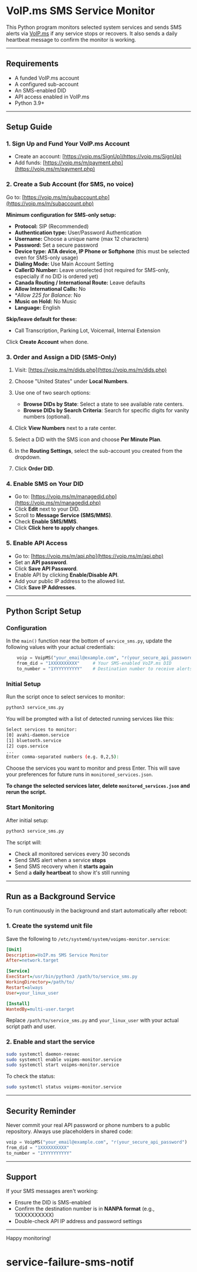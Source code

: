 # VoIP.ms SMS Service Monitor

This Python program monitors selected system services and sends SMS alerts via [VoIP.ms](https://voip.ms) if any service stops or recovers. It also sends a daily heartbeat message to confirm the monitor is working.

---

## Requirements

* A funded VoIP.ms account
* A configured sub-account
* An SMS-enabled DID
* API access enabled in VoIP.ms
* Python 3.9+

---

## Setup Guide

### 1. **Sign Up and Fund Your VoIP.ms Account**

* Create an account: [https://voip.ms/SignUp](https://voip.ms/SignUp)
* Add funds: [https://voip.ms/m/payment.php](https://voip.ms/m/payment.php)

### 2. **Create a Sub Account (for SMS, no voice)**

Go to: [https://voip.ms/m/subaccount.php](https://voip.ms/m/subaccount.php)

**Minimum configuration for SMS-only setup:**

* **Protocol:** SIP (Recommended)
* **Authentication type:** User/Password Authentication
* **Username:** Choose a unique name (max 12 characters)
* **Password:** Set a secure password
* **Device type:** **ATA device, IP Phone or Softphone** (this must be selected even for SMS-only usage)
* **Dialing Mode:** Use Main Account Setting
* **CallerID Number:** Leave unselected (not required for SMS-only, especially if no DID is ordered yet)
* **Canada Routing / International Route:** Leave defaults
* **Allow International Calls:** No
* \**Allow *225 for Balance:** No
* **Music on Hold:** No Music
* **Language:** English

**Skip/leave default for these:**

* Call Transcription, Parking Lot, Voicemail, Internal Extension

Click **Create Account** when done.

### 3. **Order and Assign a DID (SMS-Only)**

1. Visit: [https://voip.ms/m/dids.php](https://voip.ms/m/dids.php)
2. Choose "United States" under **Local Numbers**.
3. Use one of two search options:

   * **Browse DIDs by State**: Select a state to see available rate centers.
   * **Browse DIDs by Search Criteria**: Search for specific digits for vanity numbers (optional).
4. Click **View Numbers** next to a rate center.
5. Select a DID with the SMS icon and choose **Per Minute Plan**.
6. In the **Routing Settings**, select the sub-account you created from the dropdown.
7. Click **Order DID**.

### 4. **Enable SMS on Your DID**

* Go to: [https://voip.ms/m/managedid.php](https://voip.ms/m/managedid.php)
* Click **Edit** next to your DID.
* Scroll to **Message Service (SMS/MMS)**.
* Check **Enable SMS/MMS**.
* Click **Click here to apply changes**.

### 5. **Enable API Access**

* Go to: [https://voip.ms/m/api.php](https://voip.ms/m/api.php)
* Set an **API password**.
* Click **Save API Password**.
* Enable API by clicking **Enable/Disable API**.
* Add your public IP address to the allowed list.
* Click **Save IP Addresses**.

---

## Python Script Setup

### Configuration

In the `main()` function near the bottom of `service_sms.py`, update the following values with your actual credentials:

```python
    voip = VoipMS("your_email@example.com", "r(your_secure_api_password")
    from_did = "1XXXXXXXXXX"     # Your SMS-enabled VoIP.ms DID
    to_number = "1YYYYYYYYYY"    # Destination number to receive alerts
```

### Initial Setup

Run the script once to select services to monitor:

```bash
python3 service_sms.py
```

You will be prompted with a list of detected running services like this:

```bash
Select services to monitor:
[0] avahi-daemon.service
[1] bluetooth.service
[2] cups.service
...
Enter comma-separated numbers (e.g. 0,2,5):
```

Choose the services you want to monitor and press Enter. This will save your preferences for future runs in `monitored_services.json`.

**To change the selected services later, delete `monitored_services.json` and rerun the script.**

### Start Monitoring

After initial setup:

```bash
python3 service_sms.py
```

The script will:

* Check all monitored services every 30 seconds
* Send SMS alert when a service **stops**
* Send SMS recovery when it **starts again**
* Send a **daily heartbeat** to show it's still running

---

## Run as a Background Service

To run continuously in the background and start automatically after reboot:

### 1. Create the systemd unit file

Save the following to `/etc/systemd/system/voipms-monitor.service`:

```ini
[Unit]
Description=VoIP.ms SMS Service Monitor
After=network.target

[Service]
ExecStart=/usr/bin/python3 /path/to/service_sms.py
WorkingDirectory=/path/to/
Restart=always
User=your_linux_user

[Install]
WantedBy=multi-user.target
```

Replace `/path/to/service_sms.py` and `your_linux_user` with your actual script path and user.

### 2. Enable and start the service

```bash
sudo systemctl daemon-reexec
sudo systemctl enable voipms-monitor.service
sudo systemctl start voipms-monitor.service
```

To check the status:

```bash
sudo systemctl status voipms-monitor.service
```

---

## Security Reminder

Never commit your real API password or phone numbers to a public repository. Always use placeholders in shared code:

```python
voip = VoipMS("your_email@example.com", "r(your_secure_api_password")
from_did = "1XXXXXXXXXX"
to_number = "1YYYYYYYYYY"
```

---

## Support

If your SMS messages aren't working:

* Ensure the DID is SMS-enabled
* Confirm the destination number is in **NANPA format** (e.g., 1XXXXXXXXXX)
* Double-check API IP address and password settings

---

Happy monitoring!
# service-failure-sms-notif

